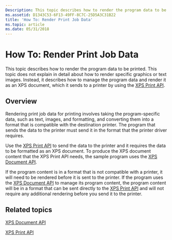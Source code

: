 ```yaml
---
Description: This topic describes how to render the program data to be printed.
ms.assetid: D1343C53-6F13-49FF-8C7C-25D5A3C31B22
title: 'How To: Render Print Job Data'
ms.topic: article
ms.date: 05/31/2018
---
```


# How To: Render Print Job Data

This topic describes how to render the program data to be printed. This topic does not explain in detail about how to render specific graphics or text images. Instead, it describes how to manage the program data and render it as an XPS document, which it sends to a printer by using the [XPS Print API](xps-printing.md).

## Overview

Rendering print job data for printing involves taking the program-specific data, such as text, images, and formatting, and converting them into a format that is compatible with the destination printer. The program that sends the data to the printer must send it in the format that the printer driver requires.

Use the [XPS Print API](xps-printing.md) to send the data to the printer and it requires the data to be formatted as an XPS document. To produce the XPS document content that the XPS Print API needs, the sample program uses the [XPS Document API](https://msdn.microsoft.com/en-us/library/Dd316976(v=VS.85).aspx).

If the program content is in a format that is not compatible with a printer, it will need to be rendered before it is sent to the printer. If the program uses the [XPS Document API](https://msdn.microsoft.com/en-us/library/Dd316976(v=VS.85).aspx) to manage its program content, the program content will be in a format that can be sent directly to the [XPS Print API](xps-printing.md) and will not require any additional rendering before you send it to the printer.

## Related topics

<dl> <dt>

[XPS Document API](https://msdn.microsoft.com/en-us/library/Dd316976(v=VS.85).aspx)
</dt> <dt>

[XPS Print API](xps-printing.md)
</dt> </dl>

 

 



